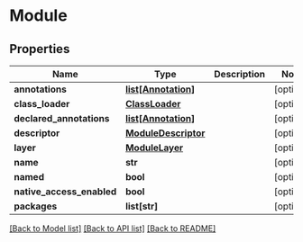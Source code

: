 # Module

## Properties
Name | Type | Description | Notes
------------ | ------------- | ------------- | -------------
**annotations** | [**list[Annotation]**](Annotation.md) |  | [optional] 
**class_loader** | [**ClassLoader**](ClassLoader.md) |  | [optional] 
**declared_annotations** | [**list[Annotation]**](Annotation.md) |  | [optional] 
**descriptor** | [**ModuleDescriptor**](ModuleDescriptor.md) |  | [optional] 
**layer** | [**ModuleLayer**](ModuleLayer.md) |  | [optional] 
**name** | **str** |  | [optional] 
**named** | **bool** |  | [optional] 
**native_access_enabled** | **bool** |  | [optional] 
**packages** | **list[str]** |  | [optional] 

[[Back to Model list]](../README.md#documentation-for-models) [[Back to API list]](../README.md#documentation-for-api-endpoints) [[Back to README]](../README.md)


